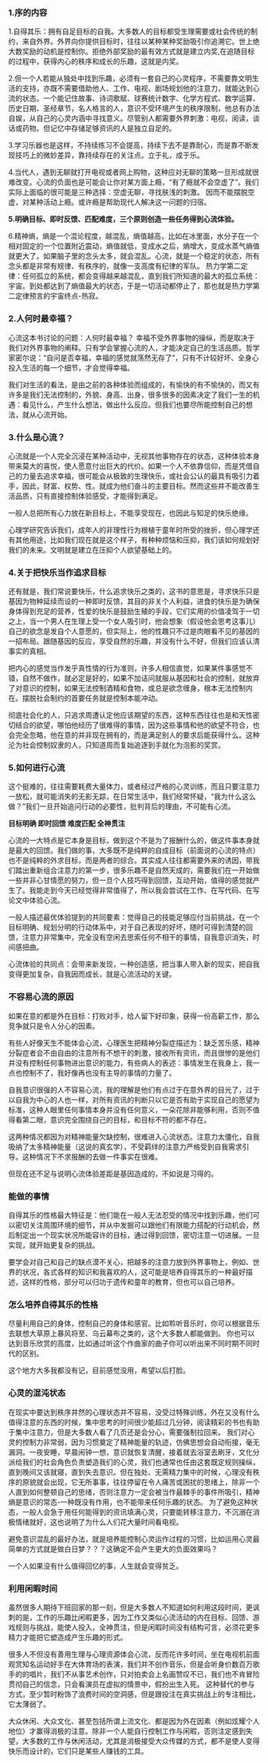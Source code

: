 ### 1.序的内容
1.自得其乐：拥有自足目标的自我。大多数人的目标都受生理需要或社会传统的制约，来自外界。外界向你提供目标时，往往以某种某种奖励吸引你追溯它。世上绝大数奖励的动机是控制你。拒绝外部奖励的最有效方式就是建立内奖,在追随目标的过程中，获得内心的秩序和成长的乐趣，这就是内奖。

2.但一个人若能从独处中找到乐趣，必须有一套自己的心灵程序，不需要靠文明生活的支持，亦既不需要借助他人、工作、电视、剧场规划他的注意力，就能达到心流的状态。一个能记住故事、诗词歌赋、球赛统计数字、化学方程式、数学运算、历史日期、圣经章节，名人格言的人，意识不受环境产生的秩序限制，他总有办法自娱，从自己的心灵内涵中寻找意义。尽管别人都需要外界刺激：电视，阅读，谈话或药物。但记忆中存储足够资讯的人是独立自足的。

3.学习乐器也是这样，不持续练习不会提高，持续下去不是靠耐心，而是靠不断发现技巧上的微妙差异，靠持续存在的关注点。立于礼，成于乐。

4.当代人，遇到无聊就打开电视或者网上购物，这种应对无聊的策略一旦形成就很难改变。心流的负面也是可能会让你对某方面上瘾，“有了瘾就不会空虚了”。我们实际上面临的很可能是三种选择：空虚无聊，寻找肤浅的刺激。
因而不能摆脱空虚，对某种活动上瘾。或许瘾是帮助现代人解决这一问题的归宿。

**5.明确目标、即时反馈、匹配难度，三个原则创造一些任务得到心流体验。**

6.精神熵，熵是一个混论程度，越混乱，熵值越高，比如在冰里面，水分子在一个相对固定的一个位置附近震动，熵值就低，变成水之后，熵增大，变成水蒸气熵值就更大了。如果脑子里的念头太多，就会混乱。心流，就是一个稳定的状态，所有念头都是非常有规律、有秩序的，就像一支高度有纪律的军队。
热力学第二定律：任何孤立的系统，都会变得越来越混乱，直到我们所知道的最大的孤立系统：宇宙。到处都达到了熵值最大的状态，于是一切活动都停止了，那也就是热力学第二定律预言的宇宙终点-热寂。

### 2.人何时最幸福？
心流这本书讨论的问题：人何时最幸福？
幸福不受外界事物的操纵，而是取决于我们对外界事物的阐释。只有学会掌握心流的人，才能决定自己的生活品质。哲学家密尔说：“自问是否幸福，幸福的感觉就荡然无存了”，只有不计较好坏、全身心投入生活的每一个细节，才会觉得幸福。

我们对生活的看法，是由之前的各种体验而组成的，有愉快的有不愉快的，而又有许多是我们无法控制的，外貌、身高、出身，很多很多的因素决定了我们一生的机遇：看见什么，产生什么想法，做出什么反应。但我们也要尽所能控制自己的想法，就从心流开始。

### 3.什么是心流？
心流就是一个人完全沉浸在某种活动中，无视其他事物存在的状态，这种体验本身带来莫大的喜悦，使人愿意付出巨大的代价。如果一个人不依靠信仰，而是凭借自己的力量去追求幸福，很可能会从极致的生理快乐，或社会公认的最具有吸引力着手，因此，财富、权势、性。就成为他们奋斗的主要目标。然而这些并不能改善生活品质，只有直接控制体验感受，才能得到满足。

一般人总把所有心力放在新目标上，不能享受现在，也因此与知足的快乐绝缘。

心理学研究告诉我们，成年人的非理性行为根植于童年时所受的挫折，但心理学还有其他用途，比如我们现在就是这个样子，有种种烦恼和压抑，我们该如何规划好我们的未来。文明就是建立在压抑个人欲望基础上的。

### 4.关于把快乐当作追求目标
还有就是，我们常说要快乐，什么追求快乐之类的，这书的意思是，寻求快乐只是基因为物种延续而设的一种即时反馈，其目的非关个人利益，进食的快乐是为确保身体得到充足的营养，性爱的快乐是鼓励生殖的手段，它们实用的价值凌驾于一切之上，当一个男人在生理上受一个女人吸引时，他会想象（假设他会思考这事儿）自己的欲念是发自个人意愿的，但实际上，他的性趣只不过是肉眼看不见的基因的一招布局。跟随基因的反应，享受自然的乐趣，并没有什么不好，但我们应该认清事实的真相。

把内心的感觉当作发乎真性情的行为准则，许多人相信直觉，如果某件事感觉不错，自然不做作，就必定是好的，如果不加诘问就服从基因和社会的控制，就放弃了对意识的控制，如果无法控制酒精和食物，或总是欲念缠身，根本无法控制内在。摆脱社会制约的首要任务就是控制本能冲动。

彻底社会化的人，只追求周遭认定他应该期望的东西，这种东西往往也是和天性密切结合的欲望，哪怕他经历了很难得的事情，因为这些事情和他的欲望不符合，也会完全忽略，他在意的并非现在拥有的，而是满足别人的要求后能获得什么。这种沦为社会控制奴隶的人，只知道周而复始追逐到手就化为泡影的奖赏。

### 5.如何进行心流
这个挺难的，往往需要耗费大量体力，或者经过严格的心灵训练，而且只要注意力一放松，就可能消失的无影无踪，在日常生活中，我们经常怀疑，“我为什么这么做？”我们一旦开始追问行动的必要性，批判背后的理由，不可能有心流。

 **目标明确 即时回馈 难度匹配 全神贯注**
 
 心流的一大特点是它本身是目标，做到这个不是为了报酬什么的，做这件事本身就是最大的回馈。我们做的事，大多既不是纯粹的自成目标（前面说的心流的特点）也不是纯粹的外求目标，而是两者的综合。其实成人往往都需要外来的诱因，带我们踏出重新组合注意力的第一步，很多乐趣不是自然天成的，需要我们在一开始做一些并非心甘情愿的努力，但一旦个人技巧得到回馈，互动开始，值得的感觉就产生了。我能走到今天已经觉得非常值得了，所以我会尝试在工作、在写代码、在写论文中体验心流。
 
一般人描述最优体验提到的共同要素：觉得自己的技能足够应付当前挑战，在一个目标明确、规划分明的行动体系中，对于自己表现的好坏，随时可得到清楚的回馈，注意力非常集中，完全没有空闲去思索任何不相干的事情，自我意识消失，时间感扭曲。

心流体验的共同点：会带来新发现，一种创造感，把当事人带入新的现实，把自我变得更加复杂，自我因而成长，就是心流活动的关键。

### 不容易心流的原因
如果在意的都是外在目标：打败对手，给人留下好印象，获得一份高薪工作，那么竞争就只是令人分心的因素。

有些人好像天生不能体会心流，心理医生把精神分裂症描述为：缺乏苦乐感，精神分裂症者会不由自由的注意所有不想干的刺激，接收所有资讯，而且很惨的是他们并没有控制任何事物进出意识的能力，有些病人的表述：事情发生在我身上，我一点也控制不了，我好像再也没有主导的事情的力量了。

自我意识很强的人不容易心流，我的理解是他们有点过于在意外界的目光了，过于以自我为中心的人也一样，对所有资讯的判断只以它是否有助于实现自己的愿望为标准，这种人眼里任何事情本身并没有任何意义，一朵花除非能够利用，否则不值得看第二眼，意识完全围绕自己的目标，和目标不符的都不存在。

这两种情况都因为对精神能量欠缺控制，很难进入心流状态。注意力太僵化，自我吸纳了太多精神能量（这说的真玄学），不受羁绊的注意力严格受到自我需求引导。这种情况下不求报酬的去做一件事实在很难。

但现在还不足与说明心流体验差距是基因造成的，不如说是习得的。

### 能做的事情
自得其乐的性格最大特征是：他们能在一般人无法忍受的情况中找到乐趣，他们可以密切关注周围环境的细节，并从中发掘可以跟他们有限能力搭配的行动机会，然后制定出一个现实状况所能容许的目标，通过得到回馈，密切注意一切进展。一旦实现，就开始更复杂的挑战。

要学会对自己和自己的缺点漠不关心，把越多的注意力放到外界事物上，例如、世界的状况，各式各样的知识和我喜欢的人，这可能是培养自得其乐的一种最好描述，这样的性格，部分可以归功于遗传和童年的教育，但也可以自己培养。

### 怎么培养自得其乐的性格
尽量利用自己的身体，控制自己的身体和感官。比如聆听音乐时，你可以根据音乐去联想大草原上暴风将至、乌云幕布之类的，这个大多数人都能做到。
你也可以达到音乐欣赏的高度，比如通过听这个作曲家的曲子你可以听出来不同时期不同时代的区别。

这个地方大多我都没有记，目前感觉没用，希望以后打脸。

### 心灵的混沌状态
在现实中要达到秩序井然的心理状态并不容易，没受过特殊训练，外在又没有什么值得注意的东西的时候，集中思考的时间很少能超过几分钟，阅读精彩的书也有助于集中注意力，但是大多数人看了几页还是会分心，需要强制拉回来。
我们对心灵的控制力非常弱，因为习惯奠定了精神能量的轨迹，仿佛思想会自动衔接，毫无漏洞。一夜安睡，早晨闹钟一想，意识就恢复清醒，接着就去浴室去刷牙，文化分派给我们的社会角色负责塑造我们的心灵，我们也通常也任由这套既定规则操纵，直到晚间又该就寝，直到失去意识。但在独处、无需精力集中的时候，心理没有秩序的原貌就会出现，它无所事事，往往停留在令人痛苦或困扰的思绪上，除非一个人直到如何整顿自己的思绪，否则注意力一定会被当作最棘手的事件所吸引，精神熵是意识的常态-一种既没有作用，也不能带来任何乐趣的状态。
为了避免这种状态，一般人会急于用任何能得到的资讯填满心灵，只要能转移注意力，不沉溺在消极情绪就好，这也说明了为什么人们花大量时间看电视。

避免意识混乱的最好办法，就是培养能控制心灵运作过程的习惯，比如运用心灵最简单的方式就是做白日梦？？？这确定不会产生更大的负面效果吗？

一个人如果没有什么值得回忆的事，人生就会变得贫乏。

### 利用闲暇时间
虽然很多人期待下班回家的那一刻，但是大多数人不知道如何利用这段时间，更讽刺的是，工作的乐趣比闲暇更多，因为工作又类似心流活动的内在目标、回馈、游戏规则与挑战，能使人投入，全神贯注，但是闲暇时间没有结构可言，必须花更多精力才能把它塑造成产生乐趣的形式。

很多人不但没有善用生理与心理资源体会心流，反而花许多时间，坐在电视机前面观赏知名运动好手在大体育场的表演，我们并不创作音乐，但是会听身价数百万歌手的的唱片，我们不从事艺术创作，只对拍卖会上名画赞叹不已，我们也不肯冒险贯彻自己的信念，只会看演员在虚拟的情景中，假扮出生入死。
这种替代的参与方式，至少暂时粉饰了浪费时间的空洞感，但是跟投注在真实挑战上的专注相比，它太薄弱了。

大众休闲、大众文化、甚至包括所谓上流文化、都是因为外在因素（例如炫耀个人地位）才赢得消极的注意。除非一个人能自行控制工作与闲暇，否则注定感到失望，大多数的工作与休闲活动，尤其是消极接受大众传媒的方式，都不是使人变得快乐而设计的，它们只是某些人赚钱的工具。
